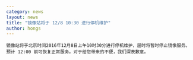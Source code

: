 ```yaml
---
category: news
layout: news
title: "镜像站将于 12/8 10:30 进行停机维护"
author: hongs
---
```


	镜像站将于北京时间2016年12月8日上午10时30分进行停机维护，届时将暂时停止镜像服务。预计 12:00 前可恢复正常服务。对于给您带来的不便，我们深表歉意。